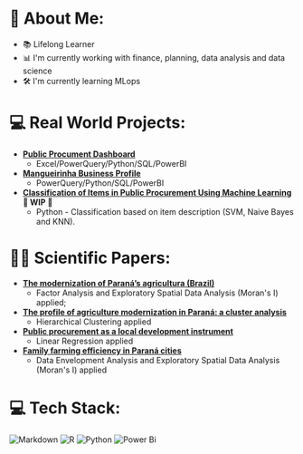 # 💫 About Me:
- 📚 Lifelong Learner
- 📊 I'm currently working with finance, planning, data analysis and data science
- 🛠 I'm currently learning MLops

# 💻 Real World Projects:
- **[Public Procument Dashboard](https://app.powerbi.com/view?r=eyJrIjoiY2ZmZDM1OTUtMjgwNC00MTI3LWEwMTMtYmFhOWNkZTEzOWUwIiwidCI6IjA4ZDZkMDk0LWM4YmYtNDMyOC1iMGM4LWEyMzY3N2E3YmMxMCJ9)**
  - Excel/PowerQuery/Python/SQL/PowerBI
- **[Mangueirinha Business Profile](https://app.powerbi.com/view?r=eyJrIjoiOTliN2RjNDctMDJhYy00NjRhLTkzNjMtNWMwM2JlODNlNGI1IiwidCI6IjA4ZDZkMDk0LWM4YmYtNDMyOC1iMGM4LWEyMzY3N2E3YmMxMCJ9)**
  - PowerQuery/Python/SQL/PowerBI
- **[Classification of Items in Public Procurement Using Machine Learning](https://drive.google.com/file/d/1U83pkxYm8Cls_dvUc2HU-9DU0WzZ5xst/view?usp=sharing) 🚧 WIP 👷**
  - Python - Classification based on item description (SVM, Naive Bayes and KNN).

# 👨‍🔬 Scientific Papers:
- **[The modernization of Paraná’s agricultura (Brazil)](https://ojs.ufgd.edu.br/anpege/article/view/8809)**
  - Factor Analysis and Exploratory Spatial Data Analysis (Moran's I) applied;
- **[The profile of agriculture modernization in Paraná: a cluster analysis](https://e-revista.unioeste.br/index.php/gepec/article/view/26283)**
  - Hierarchical Clustering applied
- **[Public procurement as a local development instrument](https://e-revista.unioeste.br/index.php/gestaoedesenvolvimento/article/view/26958)**
  - Linear Regression applied
- **[Family farming efficiency in Paraná cities](https://seer.ufu.br/index.php/revistaeconomiaensaios/article/view/45369)**
  - Data Envelopment Analysis and Exploratory Spatial Data Analysis (Moran's I) applied

# 💻 Tech Stack:
![Markdown](https://img.shields.io/badge/markdown-%23000000.svg?style=for-the-badge&logo=markdown&logoColor=white) ![R](https://img.shields.io/badge/r-%23276DC3.svg?style=for-the-badge&logo=r&logoColor=white) ![Python](https://img.shields.io/badge/python-3670A0?style=for-the-badge&logo=python&logoColor=ffdd54) ![Power Bi](https://img.shields.io/badge/power_bi-F2C811?style=for-the-badge&logo=powerbi&logoColor=black)

